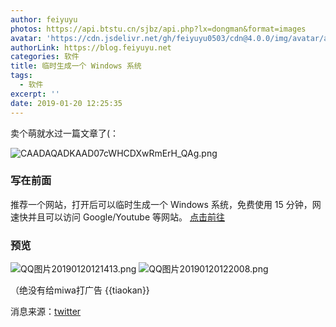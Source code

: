 ```yaml
---
author: feiyuyu
photos: https://api.btstu.cn/sjbz/api.php?lx=dongman&format=images
avatar: 'https://cdn.jsdelivr.net/gh/feiyuyu0503/cdn@4.0.0/img/avatar/avater.jpg'
authorLink: https://blog.feiyuyu.net
categories: 软件
title: 临时生成一个 Windows 系统
tags:
  - 软件
excerpt: ''
date: 2019-01-20 12:25:35
---
```


卖个萌就水过一篇文章了(：

![CAADAQADKAAD07cWHCDXwRmErH_QAg.png](https://i.loli.net/2019/01/20/5c43f46f47d69.png)

### 写在前面

推荐一个网站，打开后可以临时生成一个 Windows 系统，免费使用 15 分钟，网速快并且可以访问 Google/Youtube 等网站。 [点击前往](https://demo.glyptodon.com "点击前往")

### 预览

![QQ图片20190120121413.png](https://i.loli.net/2019/01/20/5c43f59ed36b6.png) ![QQ图片20190120122008.png](https://i.loli.net/2019/01/20/5c43f70841eaf.png)

（绝没有给miwa打广告 {{tiaokan}}

消息来源：[twitter](https://twitter.com/Titzanyic/status/1085373984877744134 "twitter")
